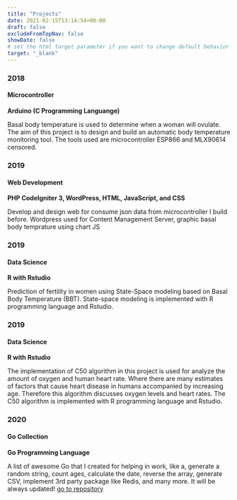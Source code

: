 ```yaml
---
title: "Projects"
date: 2021-02-15T13:14:54+08:00
draft: false
excludeFromTopNav: false
showDate: false
# set the html target parameter if you want to change default behavior
target: "_blank"
---
```


### 2018
#### Microcontroller
**Arduino (C Programming Languange)**

Basal body temperature is used to determine when a woman will ovulate. The aim of this project is to design and build an automatic body temperature monitoring tool. The tools used are microcontroller ESP866 and MLX90614 censored.


### 2019
#### Web Development
**PHP CodeIgniter 3, WordPress, HTML, JavaScript, and CSS**

Develop and design web for consume json data from microcontroller I build before. Wordpress used for Content Management Server, graphic basal body temprature using chart JS 

### 2019
#### Data Science
**R with Rstudio**

Prediction of fertility in women using State-Space modeling based on Basal Body Temperature (BBT). State-space modeling is implemented with R programming language and Rstudio.

### 2019
#### Data Science
**R with Rstudio**

The implementation of C50 algorithm in this project is used for analyze the amount of oxygen and human heart rate. Where there are many estimates of factors that cause heart disease in humans accompanied by increasing age. Therefore this algorithm discusses oxygen levels and heart rates. The C50 algorithm is implemented with R programming language and Rstudio.

### 2020
#### Go Collection
**Go Programming Language**

A list of awesome Go that I created for helping in work, like a, generate a random string, count ages, calculate the date, reverse the array, generate CSV, implement 3rd party package like Redis, and many more. It will be always updated! [go to repository](https://github.com/adwinugroho/go-collection)